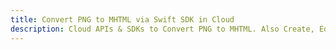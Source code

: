 ---title: Convert PNG to MHTML via Swift SDK in Clouddescription: Cloud APIs & SDKs to Convert PNG to MHTML. Also Create, Edit & Render Microsoft Word & OpenOffice documents in the Cloud.---